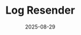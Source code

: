 ---
layout: posts
title:  "Log Resender"
date:   2025-08-29
excerpt: "Log Change Header/Body Resender"
project: true
tags:
- project
comments: false
---